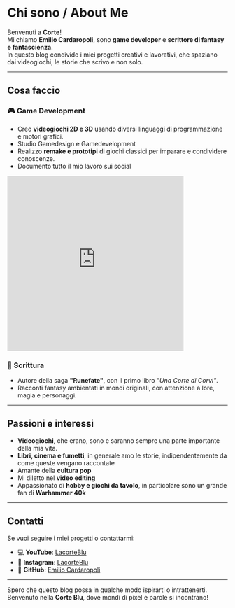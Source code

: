 # Chi sono / About Me


Benvenuti a **Corte**!  
Mi chiamo **Emilio Cardaropoli**, sono **game developer** e **scrittore di fantasy e fantascienza**.  
In questo blog condivido i miei progetti creativi e lavorativi, che spaziano dai videogiochi, le storie che scrivo e non solo.


---

## Cosa faccio

### 🎮 Game Development
- Creo **videogiochi 2D e 3D** usando diversi linguaggi di programmazione e motori grafici.
- Studio Gamedesign e Gamedevelopment
- Realizzo **remake e prototipi** di giochi classici per imparare e condividere conoscenze.
- Documento tutto il mio lavoro sui social

<iframe width="80%" height="400" src="https://www.youtube.com/embed/FEueiN-wdCI?si=J4NKmnTiWgMBYjLk" title="YouTube video player" frameborder="0" allow="accelerometer; autoplay; clipboard-write; encrypted-media; gyroscope; picture-in-picture; web-share" referrerpolicy="strict-origin-when-cross-origin" allowfullscreen></iframe>


### 📖 Scrittura
- Autore della saga **"Runefate"**, con il primo libro *"Una Corte di Corvi"*.
- Racconti fantasy ambientati in mondi originali, con attenzione a lore, magia e personaggi.
---

## Passioni e interessi

- **Videogiochi**, che erano, sono e saranno sempre una parte importante della mia vita.
- **Libri, cinema e fumetti**, in generale amo le storie, indipendentemente da come queste vengano raccontate
- Amante della **cultura pop**
- Mi diletto nel **video editing**
- Appassionato di **hobby e giochi da tavolo**, in particolare sono un grande fan di **Warhammer 40k**

---

## Contatti

Se vuoi seguire i miei progetti o contattarmi:  

- 💻 **YouTube**: [LacorteBlu](https://www.youtube.com/@lacorteblu)  
- 📸 **Instagram**: [LacorteBlu](https://www.instagram.com/lacorteblu)  
- 🐙 **GitHub**: [Emilio Cardaropoli](https://github.com/erym03)  

---

Spero che questo blog possa in qualche modo ispirarti o intrattenerti.  
Benvenuto nella **Corte Blu**, dove mondi di pixel e parole si incontrano!